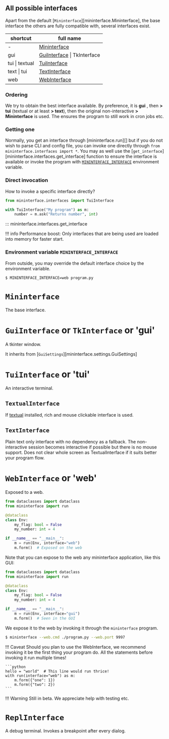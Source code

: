 ## All possible interfaces

Apart from the default [`Mininterface`][mininterface.Mininterface], the base interface the others are fully compatible with, several interfaces exist.

| shortcut | full name |
| -- | -- |
| - | [Mininterface](#mininterface) |
| gui | [GuiInterface](#guiinterface-or-tkinterface-or-gui) \| TkInterface |
| tui \| textual | [TuiInterface](#tuiinterface-or-tui) |
| text \| tui | [TextInterface](#textinterface) |
| web | [WebInterface](#webinterface-or-web) |

### Ordering

We try to obtain the best interface available. By preference, it is **gui** , then **> tui** (textual or at least **> text**), then the original non-interactive **> Mininterface** is used. The ensures the program to still work in cron jobs etc.

### Getting one

Normally, you get an interface through [mininterface.run][]
but if you do not wish to parse CLI and config file, you can invoke one directly through `from mininterface.interfaces import *`. You may as well use the [`get_interface`][mininterface.interfaces.get_interface] function to ensure the interface is available or invoke the program with [`MININTERFACE_INTERFACE`](#environment-variable-mininterface_interface) environment variable.


### Direct invocation

How to invoke a specific interface directly?

```python
from mininterface.interfaces import TuiInterface

with TuiInterface("My program") as m:
    number = m.ask("Returns number", int)
```

::: mininterface.interfaces.get_interface


!!! info
    Performance boost: Only interfaces that are being used are loaded into memory for faster start.

### Environment variable `MININTERFACE_INTERFACE`

From outside, you may override the default interface choice by the environment variable.

`$ MININTERFACE_INTERFACE=web program.py`

# `Mininterface`

The base interface.

# `GuiInterface` or `TkInterface` or 'gui'

A tkinter window.

It inherits from [`GuiSettings`][mininterface.settings.GuiSettings]

# `TuiInterface` or 'tui'

An interactive terminal.

## `TextualInterface`

If [textual](https://github.com/Textualize/textual) installed, rich and mouse clickable interface is used.

## `TextInterface`

Plain text only interface with no dependency as a fallback. The non-interactive session becomes interactive if possible but there is no mouse support. Does not clear whole screen as TextualInterface if it suits better your program flow.

# `WebInterface` or 'web'

Exposed to a web.

```python
from dataclasses import dataclass
from mininterface import run

@dataclass
class Env:
    my_flag: bool = False
    my_number: int = 4

if __name__ == "__main__":
    m = run(Env, interface="web")
    m.form()  # Exposed on the web
```

Note that you can expose to the web any mininterface application, like this GUI:

```python
from dataclasses import dataclass
from mininterface import run

@dataclass
class Env:
    my_flag: bool = False
    my_number: int = 4

if __name__ == "__main__":
    m = run(Env, interface="gui")
    m.form()  # Seen in the GUI
```

We expose it to the web by invoking it through the `mininterface` program.

```bash
$ mininterface --web.cmd ./program.py --web.port 9997
```

!!! Caveat
    Should you plan to use the WebInterface, we recommend invoking it be the first thing your program do. All the statements before invoking it run multiple times!

    ```python
    hello = "world"  # This line would run thrice!
    with run(interface="web") as m:
        m.form({"one": 1})
        m.form({"two": 2})
    ```

!!! Warning
    Still in beta. We appreciate help with testing etc.

# `ReplInterface`

A debug terminal. Invokes a breakpoint after every dialog.
